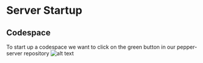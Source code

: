 # Server Startup

## Codespace
To start up a codespace we want to click on the green button in our pepper-server repository
![alt text](docgreen-code.png)
